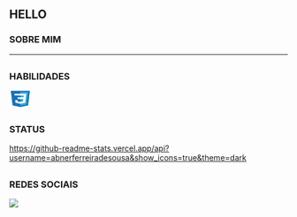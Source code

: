 ## HELLO

### SOBRE MIM

-----

##

### HABILIDADES

<div
style="diplay: inline_block"
>
  <img align="center" height="30" width="40" src="https://github.com/devicons/devicon/blob/master/icons/css3/css3-original.svg">
</div>

##

### STATUS

https://github-readme-stats.vercel.app/api?username=abnerferreiradesousa&show_icons=true&theme=dark

## 

### REDES SOCIAIS

<div>
  <a href="" target="_blank">
    <img src="https://img.shields.io/badge/-Instagram-%23E4405F?style=for-the-badge&logo=instagram&logoColor=white">
  </a>
</div>
